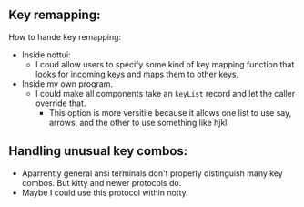 ## Key remapping:

How to hande key remapping:
- Inside nottui:
  - I coud allow users to specify some kind of key mapping function that looks for incoming keys and maps them to other keys.
- Inside my own program.
  - I could make all components take an `keyList` record and let the caller override that.
    - This option is more versitile because it allows one list to use say, arrows, and the other to use something like hjkl
## Handling unusual key combos:
- Aparrently general ansi terminals don't properly distinguish many key combos. But kitty and newer protocols do.
- Maybe I could use this protocol within notty.
